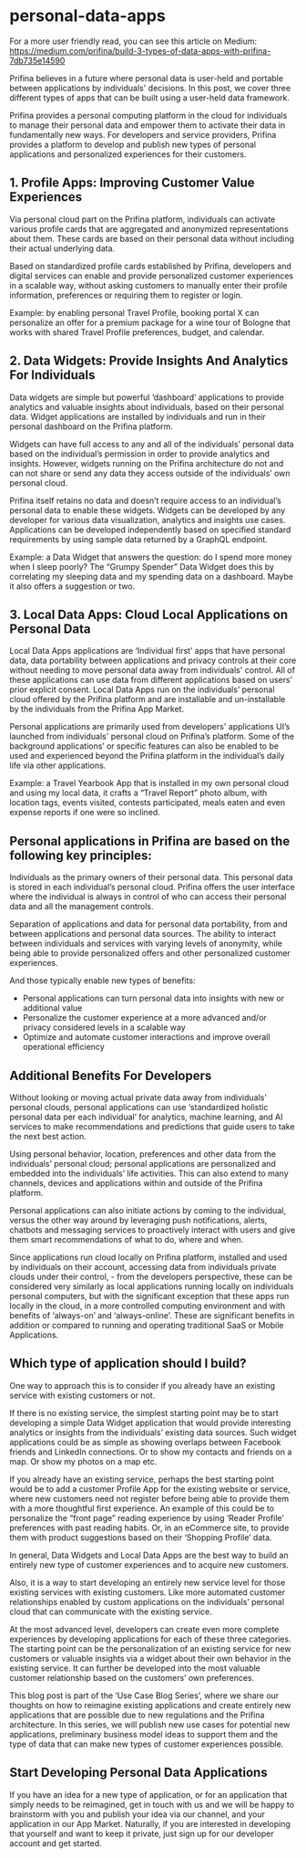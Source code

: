 # personal-data-apps

For a more user friendly read, you can see this article on Medium: 
https://medium.com/prifina/build-3-types-of-data-apps-with-prifina-7db735e14590

Prifina believes in a future where personal data is user-held and portable between applications by individuals' decisions. In this post, we cover three different types of apps that can be built using a user-held data framework.

Prifina provides a personal computing platform in the cloud for individuals to manage their personal data and empower them to activate their data in fundamentally new ways. For developers and service providers, Prifina provides a platform to develop and publish new types of personal applications and personalized experiences for their customers.

<h2>1. Profile Apps: Improving Customer Value Experiences</h2>

Via personal cloud part on the Prifina platform, individuals can activate various profile cards that are aggregated and anonymized representations about them. These cards are based on their personal data without including their actual underlying data.

Based on standardized profile cards established by Prifina, developers and digital services can enable and provide personalized customer experiences in a scalable way, without asking customers to manually enter their profile information, preferences or requiring them to register or login.

Example: by enabling personal Travel Profile, booking portal X can personalize an offer for a premium package for a wine tour of Bologne that works with shared Travel Profile preferences, budget, and calendar.

<h2>2. Data Widgets: Provide Insights And Analytics For Individuals</h2>

Data widgets are simple but powerful ‘dashboard’ applications to provide analytics and valuable insights about individuals, based on their personal data. Widget applications are installed by individuals and run in their personal dashboard on the Prifina platform.

Widgets can have full access to any and all of the individuals’ personal data based on the individual’s permission in order to provide analytics and insights. However, widgets running on the Prifina architecture do not and can not share or send any data they access outside of the individuals’ own personal cloud.

Prifina itself retains no data and doesn’t require access to an individual’s personal data to enable these widgets. Widgets can be developed by any developer for various data visualization, analytics and insights use cases. Applications can be developed independently based on specified standard requirements by using sample data returned by a GraphQL endpoint.

Example: a Data Widget that answers the question: do I spend more money when I sleep poorly? The “Grumpy Spender” Data Widget does this by correlating my sleeping data and my spending data on a dashboard. Maybe it also offers a suggestion or two.

<h2>3. Local Data Apps: Cloud Local Applications on Personal Data</h2>

Local Data Apps applications are ‘Individual first’ apps that have personal data, data portability between applications and privacy controls at their core without needing to move personal data away from individuals' control. All of these applications can use data from different applications based on users’ prior explicit consent. Local Data Apps run on the individuals’ personal cloud offered by the Prifina platform and are installable and un-installable by the individuals from the Prifina App Market.

Personal applications are primarily used from developers' applications UI’s launched from individuals' personal cloud on Prifina’s platform. Some of the background applications’ or specific features can also be enabled to be used and experienced beyond the Prifina platform in the individual’s daily life via other applications.

Example: a Travel Yearbook App that is installed in my own personal cloud and using my local data, it crafts a “Travel Report” photo album, with location tags, events visited, contests participated, meals eaten and even expense reports if one were so inclined.

<h2>Personal applications in Prifina are based on the following key principles:</h2>

Individuals as the primary owners of their personal data. This personal data is stored in each individual’s personal cloud. Prifina offers the user interface where the individual is always in control of who can access their personal data and all the management controls.

Separation of applications and data for personal data portability, from and between applications and personal data sources.
The ability to interact between individuals and services with varying levels of anonymity, while being able to provide personalized offers and other personalized customer experiences.

And those typically enable new types of benefits:

<ul><li>Personal applications can turn personal data into insights with new or additional value</li>

<li>Personalize the customer experience at a more advanced and/or privacy considered levels in a scalable way</li>

<li>Optimize and automate customer interactions and improve overall operational efficiency</li></ul>

<h2>Additional Benefits For Developers</h2>

Without looking or moving actual private data away from individuals' personal clouds, personal applications can use ‘standardized holistic personal data per each individual’ for analytics, machine learning, and AI services to make recommendations and predictions that guide users to take the next best action.

Using personal behavior, location, preferences and other data from the individuals’ personal cloud; personal applications are personalized and embedded into the individuals’ life activities. This can also extend to many channels, devices and applications within and outside of the Prifina platform.

Personal applications can also initiate actions by coming to the individual, versus the other way around by leveraging push notifications, alerts, chatbots and messaging services to proactively interact with users and give them smart recommendations of what to do, where and when.

Since applications run cloud locally on Prifina platform, installed and used by individuals on their account, accessing data from individuals private clouds under their control, - from the developers perspective, these can be considered very similarly as local applications running locally on individuals personal computers, but with the significant exception that these apps run locally in the cloud, in a more controlled computing environment and with benefits of ‘always-on’ and ‘always-online’. These are significant benefits in addition or compared to running and operating traditional SaaS or Mobile Applications.

<h2>Which type of application should I build?</h2>

One way to approach this is to consider if you already have an existing service with existing customers or not.

If there is no existing service, the simplest starting point may be to start developing a simple Data Widget application that would provide interesting analytics or insights from the individuals’ existing data sources. Such widget applications could be as simple as showing overlaps between Facebook friends and LinkedIn connections. Or to show my contacts and friends on a map. Or show my photos on a map etc.

If you already have an existing service, perhaps the best starting point would be to add a customer Profile App for the existing website or service, where new customers need not register before being able to provide them with a more thoughtful first experience. An example of this could be to personalize the “front page” reading experience by using ‘Reader Profile’ preferences with past reading habits. Or, in an eCommerce site, to provide them with product suggestions based on their ‘Shopping Profile’ data.

In general, Data Widgets and Local Data Apps are the best way to build an entirely new type of customer experiences and to acquire new customers.

Also, it is a way to start developing an entirely new service level for those existing services with existing customers. Like more automated customer relationships enabled by custom applications on the individuals’ personal cloud that can communicate with the existing service.

At the most advanced level, developers can create even more complete experiences by developing applications for each of these three categories. The starting point can be the personalization of an existing service for new customers or valuable insights via a widget about their own behavior in the existing service. It can further be developed into the most valuable customer relationship based on the customers’ own preferences.

This blog post is part of the ‘Use Case Blog Series’, where we share our thoughts on how to reimagine existing applications and create entirely new applications that are possible due to new regulations and the Prifina architecture. In this series, we will publish new use cases for potential new applications, preliminary business model ideas to support them and the type of data that can make new types of customer experiences possible.

<h2>Start Developing Personal Data Applications</h2>

If you have an idea for a new type of application, or for an application that simply needs to be reimagined, get in touch with us and we will be happy to brainstorm with you and publish your idea via our channel, and your application in our App Market.
Naturally, if you are interested in developing that yourself and want to keep it private, just sign up for our developer account and get started.
